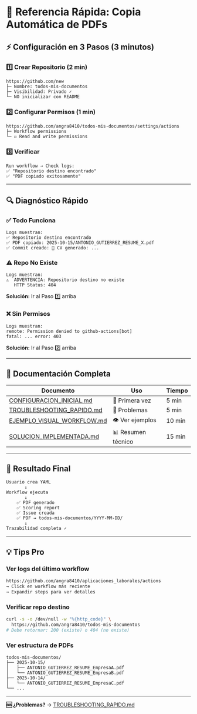 # 🚀 Referencia Rápida: Copia Automática de PDFs

## ⚡ Configuración en 3 Pasos (3 minutos)

### 1️⃣ Crear Repositorio (2 min)
```
https://github.com/new
├─ Nombre: todos-mis-documentos
├─ Visibilidad: Privado ✓
└─ NO inicializar con README
```

### 2️⃣ Configurar Permisos (1 min)
```
https://github.com/angra8410/todos-mis-documentos/settings/actions
├─ Workflow permissions
└─ ☑️ Read and write permissions
```

### 3️⃣ Verificar
```
Run workflow → Check logs:
✅ "Repositorio destino encontrado"
✅ "PDF copiado exitosamente"
```

---

## 🔍 Diagnóstico Rápido

### ✅ Todo Funciona
```
Logs muestran:
✅ Repositorio destino encontrado
✅ PDF copiado: 2025-10-15/ANTONIO_GUTIERREZ_RESUME_X.pdf
✅ Commit creado: 📄 CV generado: ...
```

### ⚠️ Repo No Existe
```
Logs muestran:
⚠️  ADVERTENCIA: Repositorio destino no existe
   HTTP Status: 404
```
**Solución:** Ir al Paso 1️⃣ arriba

### ❌ Sin Permisos
```
Logs muestran:
remote: Permission denied to github-actions[bot]
fatal: ... error: 403
```
**Solución:** Ir al Paso 2️⃣ arriba

---

## 📖 Documentación Completa

| Documento | Uso | Tiempo |
|-----------|-----|--------|
| [CONFIGURACION_INICIAL.md](CONFIGURACION_INICIAL.md) | 🌟 Primera vez | 5 min |
| [TROUBLESHOOTING_RAPIDO.md](TROUBLESHOOTING_RAPIDO.md) | 🔧 Problemas | 5 min |
| [EJEMPLO_VISUAL_WORKFLOW.md](EJEMPLO_VISUAL_WORKFLOW.md) | 👁️ Ver ejemplos | 10 min |
| [SOLUCION_IMPLEMENTADA.md](SOLUCION_IMPLEMENTADA.md) | 📊 Resumen técnico | 15 min |

---

## 🎯 Resultado Final

```
Usuario crea YAML
       ↓
Workflow ejecuta
       ↓
    ✅ PDF generado
    ✅ Scoring report
    ✅ Issue creada
    ✅ PDF → todos-mis-documentos/YYYY-MM-DD/
       ↓
Trazabilidad completa ✓
```

---

## 💡 Tips Pro

### Ver logs del último workflow
```bash
https://github.com/angra8410/aplicaciones_laborales/actions
→ Click en workflow más reciente
→ Expandir steps para ver detalles
```

### Verificar repo destino
```bash
curl -s -o /dev/null -w "%{http_code}" \
  https://github.com/angra8410/todos-mis-documentos
# Debe retornar: 200 (existe) o 404 (no existe)
```

### Ver estructura de PDFs
```
todos-mis-documentos/
├── 2025-10-15/
│   ├── ANTONIO_GUTIERREZ_RESUME_EmpresaA.pdf
│   └── ANTONIO_GUTIERREZ_RESUME_EmpresaB.pdf
├── 2025-10-14/
│   └── ANTONIO_GUTIERREZ_RESUME_EmpresaC.pdf
└── ...
```

---

**🆘 ¿Problemas?** → [TROUBLESHOOTING_RAPIDO.md](TROUBLESHOOTING_RAPIDO.md)
